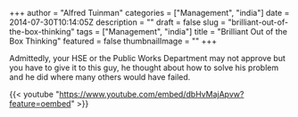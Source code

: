 +++
author = "Alfred Tuinman"
categories = ["Management", "india"]
date = 2014-07-30T10:14:05Z
description = ""
draft = false
slug = "brilliant-out-of-the-box-thinking"
tags = ["Management", "india"]
title = "Brilliant Out of the Box Thinking"
featured = false
thumbnailImage = ""
+++


Admittedly, your HSE or the Public Works Department may not approve but you have to give it to this guy, he thought about how to solve his problem and he did where many others would have failed.

{{< youtube "https://www.youtube.com/embed/dbHvMajApvw?feature=oembed" >}}

